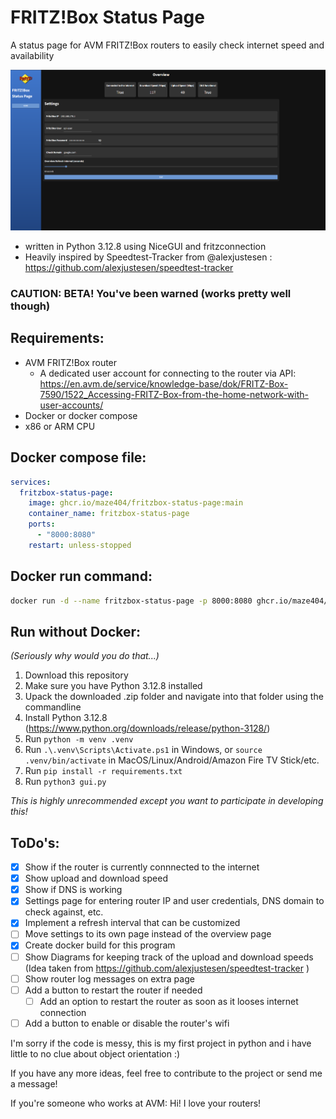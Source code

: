# FRITZ!Box Status Page
A status page for AVM FRITZ!Box routers to easily check internet speed and availability

![Example](https://raw.githubusercontent.com/maze404/fritzbox-status-page/refs/heads/main/.images/example.png)

- written in Python 3.12.8 using NiceGUI and fritzconnection
- Heavily inspired by Speedtest-Tracker from @alexjustesen : https://github.com/alexjustesen/speedtest-tracker

### CAUTION: BETA! You've been warned (works pretty well though)

## Requirements:
- AVM FRITZ!Box router
    - A dedicated user account for connecting to the router via API: https://en.avm.de/service/knowledge-base/dok/FRITZ-Box-7590/1522_Accessing-FRITZ-Box-from-the-home-network-with-user-accounts/
- Docker or docker compose
- x86 or ARM CPU

## Docker compose file:
```yaml
services:
  fritzbox-status-page:
    image: ghcr.io/maze404/fritzbox-status-page:main
    container_name: fritzbox-status-page
    ports:
      - "8000:8080"
    restart: unless-stopped
```

## Docker run command:
```sh
docker run -d --name fritzbox-status-page -p 8000:8080 ghcr.io/maze404/fritzbox-status-page:main
```

## Run without Docker:
*(Seriously why would you do that...)*
1. Download this repository
2. Make sure you have Python 3.12.8 installed
3. Upack the downloaded .zip folder and navigate into that folder using the commandline
4. Install Python 3.12.8 (https://www.python.org/downloads/release/python-3128/)
5. Run `python -m venv .venv`
6. Run `.\.venv\Scripts\Activate.ps1` in Windows, or `source .venv/bin/activate` in MacOS/Linux/Android/Amazon Fire TV Stick/etc.
7. Run `pip install -r requirements.txt`
8. Run `python3 gui.py`

*This is highly unrecommended except you want to participate in developing this!*


## ToDo's:
- [x] Show if the router is currently connnected to the internet
- [x] Show upload and download speed
- [x] Show if DNS is working
- [x] Settings page for entering router IP and user credentials, DNS domain to check against, etc.
- [x] Implement a refresh interval that can be customized
- [ ] Move settings to its own page instead of the overview page
- [x] Create docker build for this program
- [ ] Show Diagrams for keeping track of the upload and download speeds (Idea taken from https://github.com/alexjustesen/speedtest-tracker )
- [ ] Show router log messages on extra page
- [ ] Add a button to restart the router if needed
    - [ ] Add an option to restart the router as soon as it looses internet connection
- [ ] Add a button to enable or disable the router's wifi

I'm sorry if the code is messy, this is my first project in python and i have little to no clue about object orientation :)

If you have any more ideas, feel free to contribute to the project or send me a message!

If you're someone who works at AVM: Hi! I love your routers!
